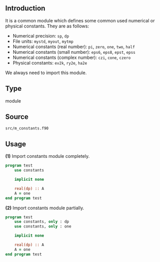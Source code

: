 ## Introduction

It is a common module which defines some common used numerical or physical constants. They are as follows:

* Numerical precision: `sp`, `dp`
* File units: `mystd`, `myout`, `mytmp`
* Numerical constants (real number): `pi`, `zero`, `one`, `two`, `half`
* Numerical constants (small number): `eps6`, `eps8`, `epst`, `epss`
* Numerical constants (complex number): `czi`, `cone`, `czero`
* Physical constants: `ev2k`, `ry2e`, `ha2e`

We always need to import this module.

## Type

module

## Source

`src/m_constants.f90`

## Usage

**(1)** Import constants module completely.

```fortran
program test
    use constants

    implicit none

    real(dp) :: A
    A = one
end program test
```

**(2)** Import constants module partially.

```fortran
program test
    use constants, only : dp
    use constants, only : one

    implicit none

    real(dp) :: A
    A = one
end program test
```
